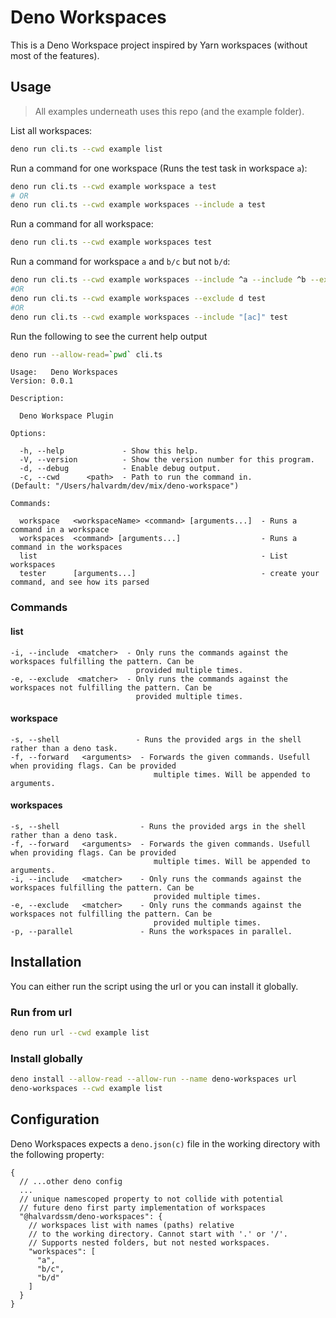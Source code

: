 # Deno Workspaces

This is a Deno Workspace project inspired by Yarn workspaces (without most of the features).

## Usage

> All examples underneath uses this repo (and the example folder).

List all workspaces:

```sh
deno run cli.ts --cwd example list
```

Run a command for one workspace (Runs the test task in workspace `a`):

```sh
deno run cli.ts --cwd example workspace a test
# OR
deno run cli.ts --cwd example workspaces --include a test
```

Run a command for all workspace:

```sh
deno run cli.ts --cwd example workspaces test
```

Run a command for workspace `a` and `b/c` but not `b/d`:

```sh
deno run cli.ts --cwd example workspaces --include ^a --include ^b --exclude d test
#OR
deno run cli.ts --cwd example workspaces --exclude d test
#OR
deno run cli.ts --cwd example workspaces --include "[ac]" test
```

Run the following to see the current help output

```sh
deno run --allow-read=`pwd` cli.ts
```

```text
Usage:   Deno Workspaces
Version: 0.0.1

Description:

  Deno Workspace Plugin

Options:

  -h, --help             - Show this help.
  -V, --version          - Show the version number for this program.
  -d, --debug            - Enable debug output.
  -c, --cwd      <path>  - Path to run the command in.                (Default: "/Users/halvardm/dev/mix/deno-workspace")

Commands:

  workspace   <workspaceName> <command> [arguments...]  - Runs a command in a workspace
  workspaces  <command> [arguments...]                  - Runs a command in the workspaces
  list                                                  - List workspaces
  tester      [arguments...]                            - create your command, and see how its parsed
```

### Commands

#### list

```text
-i, --include  <matcher>  - Only runs the commands against the workspaces fulfilling the pattern. Can be                                                         
                            provided multiple times.                                                                                                             
-e, --exclude  <matcher>  - Only runs the commands against the workspaces not fulfilling the pattern. Can be                                                     
                            provided multiple times.
```

#### workspace

```text
-s, --shell                 - Runs the provided args in the shell rather than a deno task.
-f, --forward   <arguments>  - Forwards the given commands. Usefull when providing flags. Can be provided
                                multiple times. Will be appended to arguments.
```

#### workspaces

```text
-s, --shell                  - Runs the provided args in the shell rather than a deno task.
-f, --forward   <arguments>  - Forwards the given commands. Usefull when providing flags. Can be provided
                                multiple times. Will be appended to arguments.
-i, --include   <matcher>    - Only runs the commands against the workspaces fulfilling the pattern. Can be
                                provided multiple times.
-e, --exclude   <matcher>    - Only runs the commands against the workspaces not fulfilling the pattern. Can be
                                provided multiple times.
-p, --parallel               - Runs the workspaces in parallel.
```

## Installation

You can either run the script using the url or you can install it globally.

### Run from url

```sh
deno run url --cwd example list
```

### Install globally

```sh
deno install --allow-read --allow-run --name deno-workspaces url
deno-workspaces --cwd example list
```

## Configuration

Deno Workspaces expects a `deno.json(c)` file in the working directory with the following property:

```jsonc
{
  // ...other deno config
  ...
  // unique namescoped property to not collide with potential
  // future deno first party implementation of workspaces
  "@halvardssm/deno-workspaces": {
    // workspaces list with names (paths) relative
    // to the working directory. Cannot start with '.' or '/'.
    // Supports nested folders, but not nested workspaces.
    "workspaces": [
      "a",
      "b/c",
      "b/d"
    ]
  }
}
```
